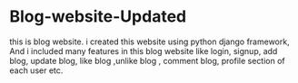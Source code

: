 # Blog-website-Updated
this is blog website. i created this website using python django framework, And i included many features in this blog website like login, signup, add blog, update blog, like blog ,unlike blog , comment blog, profile section of each user etc. 
